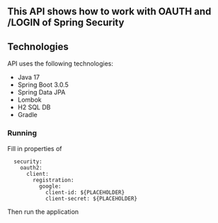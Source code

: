 ## This API shows how to work with OAUTH and /LOGIN of Spring Security

## Technologies

API uses the following technologies:
- Java 17
- Spring Boot 3.0.5
- Spring Data JPA
- Lombok
- H2 SQL DB
- Gradle

### Running
Fill in properties of 
```properties
  security:
    oauth2:
      client:
        registration:
          google:
            client-id: ${PLACEHOLDER}
            client-secret: ${PLACEHOLDER}
```            
Then run the application
